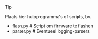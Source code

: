 > [!Tip]
>
> Plaats hier hulpprogramma's of scripts, bv.
>
> - flash.py                  # Script om firmware te flashen
> - parser.py                # Eventueel logging-parsers
